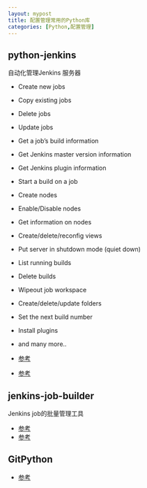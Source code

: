 ```yaml
---
layout: mypost
title: 配置管理常用的Python库
categories: [Python,配置管理]
---
```


## python-jenkins

自动化管理Jenkins 服务器

+ Create new jobs
+ Copy existing jobs
+ Delete jobs
+ Update jobs
+ Get a job’s build information
+ Get Jenkins master version information
+ Get Jenkins plugin information
+ Start a build on a job
+ Create nodes
+ Enable/Disable nodes
+ Get information on nodes
+ Create/delete/reconfig views
+ Put server in shutdown mode (quiet down)
+ List running builds
+ Delete builds
+ Wipeout job workspace
+ Create/delete/update folders
+ Set the next build number
+ Install plugins
+ and many more..

+ [参考](https://pypi.org/project/python-jenkins/)
+ [参考](https://python-jenkins.readthedocs.io/en/latest/)

## jenkins-job-builder

Jenkins job的批量管理工具

+ [参考](https://pypi.org/project/jenkins-job-builder/)
+ [参考](https://jenkins-job-builder.readthedocs.io/en/latest/)

## GitPython

+ [参考](https://pypi.org/project/GitPython/)
